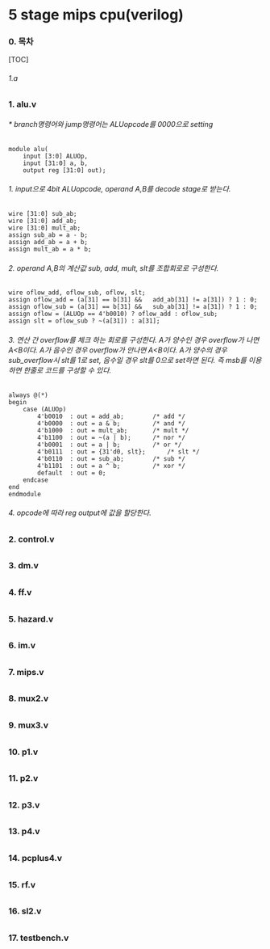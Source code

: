 # 5 stage mips cpu(verilog)
### 0. 목차
[TOC]
###### 1.a
### 1. alu.v
###### * branch명령어와 jump명령어는 ALUopcode를 0000으로 setting

	module alu(
		input [3:0] ALUOp,
		input [31:0] a, b,
		output reg [31:0] out);
###### 1. input으로 4bit ALUopcode,  operand A,B를 decode stage로 받는다.
	wire [31:0] sub_ab;
	wire [31:0] add_ab;
	wire [31:0] mult_ab;
	assign sub_ab = a - b;
	assign add_ab = a + b;
	assign mult_ab = a * b;
###### 2. operand A,B의 계산값 sub, add, mult, slt를 조합회로로 구성한다.
	wire oflow_add, oflow_sub, oflow, slt;
	assign oflow_add = (a[31] == b[31] && 	add_ab[31] != a[31]) ? 1 : 0;
	assign oflow_sub = (a[31] == b[31] && 	sub_ab[31] != a[31]) ? 1 : 0;
	assign oflow = (ALUOp == 4'b0010) ? oflow_add : oflow_sub;
	assign slt = oflow_sub ? ~(a[31]) : a[31];
###### 3.  연산 간 overflow를 체크 하는 회로를 구성한다.  A가 양수인 경우 overflow가 나면 A<B이다. A가 음수인 경우 overflow가 안나면 A<B이다.  A가 양수의 경우 sub_overflow시 slt를 1로 set, 음수일 경우 slt를 0으로 set하면 된다.  즉 msb를 이용하면 한줄로 코드를 구성할 수 있다.
	always @(*) 
	begin
		case (ALUOp)
			4'b0010  : out = add_ab;		/* add */
			4'b0000  : out = a & b;			/* and */
			4'b1000  : out = mult_ab;		/* mult */
			4'b1100  : out = ~(a | b);		/* nor */
			4'b0001  : out = a | b;			/* or */
			4'b0111  : out = {31'd0, slt};		/* slt */
			4'b0110  : out = sub_ab;		/* sub */
			4'b1101  : out = a ^ b;			/* xor */
			default  : out = 0;
		endcase
	end
	endmodule
###### 4.  opcode에 따라 reg output에 값을 할당한다.


### 2. control.v
######
######
######
######
######
######
######
######
######


### 3. dm.v
######
######
######
######
######
######
######
######
######


### 4. ff.v
######
######
######
######
######
######
######
######
######


### 5. hazard.v
######
######
######
######
######
######
######
######
######


### 6. im.v
######
######
######
######
######
######
######
######
######


### 7. mips.v
######
######
######
######
######
######
######
######
######


### 8. mux2.v
######
######
######
######
######
######
######
######
######


### 9. mux3.v
######
######
######
######
######
######
######
######
######


### 10. p1.v
######
######
######
######
######
######
######
######
######


### 11. p2.v
######
######
######
######
######
######
######
######
######


### 12. p3.v
######
######
######
######
######
######
######
######
######

### 13. p4.v
######
######
######
######
######
######
######
######
######


### 14. pcplus4.v
######
######
######
######
######
######
######
######
######


### 15. rf.v
######
######
######
######
######
######
######
######
######


### 16. sl2.v
######
######
######
######
######
######
######
######
######


### 17. testbench.v 
######
######
######
######
######
######
######
######
######
<!--stackedit_data:
eyJoaXN0b3J5IjpbMjI5NTMxMzAwLDEzNzY4MDE2NjAsMTUyMT
g0MTIyMiw1MjEzMjM3NDUsMTQ0ODE4NjM0OCwtODMyOTkyMjY3
LDE4MTM0NDkyMSwtMTU0MzMyNjY1MCw1NTc3NDM5NTAsMTM1Nz
AyNzA2Myw1NzA0NDgwNzUsNjQxOTI3OTM4LC0yMDQ3MDUyNjI3
XX0=
-->